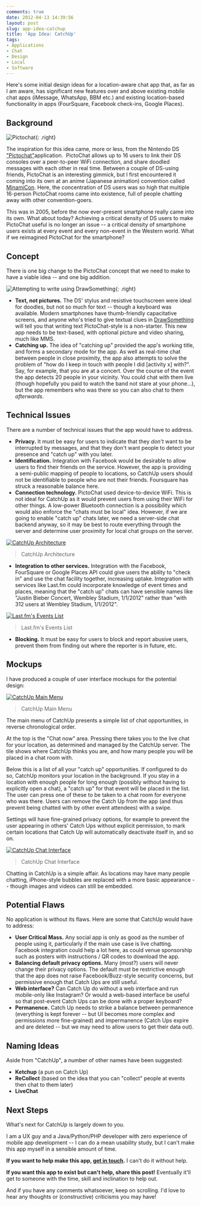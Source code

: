 ```yaml
---
comments: true
date: 2012-04-13 14:39:56
layout: post
slug: app-idea-catchup
title: 'App Idea: CatchUp'
tags:
- Applications
- Chat
- Design
- Local
- Software
---
```


Here's some initial design ideas for a location-aware chat app that, as far as I am aware, has significant new features over and above existing mobile chat apps (iMessage, WhatsApp, BBM etc.) and existing location-based functionality in apps (FourSquare, Facebook check-ins, Google Places).

## Background

![Pictochat](https://upload.wikimedia.org/wikipedia/en/0/03/Pictochat.png){: .right}

The inspiration for this idea came, more or less, from the Nintendo DS ["Pictochat"](https://en.wikipedia.org/wiki/PictoChat)application.  PictoChat allows up to 16 users to link their DS consoles over a peer-to-peer WiFi connection, and share doodled messages with each other in real time.  Between a couple of DS-using friends, PictoChat is an interesting gimmick, but I first encountered it coming into its own at an anime (Japanese animation) convention called [MinamiCon](http://www.minamicon.org.uk/).  Here, the concentration of DS users was so high that multiple 16-person PictoChat rooms came into existence, full of people chatting away with other convention-goers.

This was in 2005, before the now ever-present smartphone really came into its own.  What about today?  Achieving a critical density of DS users to make PictoChat useful is no longer an issue -- a critical density of smartphone users exists at every event and every non-event in the Western world.  What if we reimagined PictoChat for the smartphone?

## Concept

There is one big change to the PictoChat concept that we need to make to have a viable idea -- and one big addition.

![Attempting to write using DrawSomething](/img/blog/2012/04/IMG_8830.jpg){: .right}
	
  * **Text, not pictures.**  The DS' stylus and resistive touchscreen were ideal for doodles, but not so much for text -- though a keyboard was available.  Modern smartphones have thumb-friendly capacitative screens, and anyone who's tried to give textual clues in [DrawSomething](http://www.omgpop.com/drawsomething) will tell you that writing text PictoChat-style is a non-starter.  This new app needs to be text-based, with optional picture and video sharing, much like MMS.
  * **Catching up.**  The idea of "catching up" provided the app's working title, and forms a secondary mode for the app.  As well as real-time chat between people in close proximity, the app also attempts to solve the problem of "how do I keep in touch with people I did [activity x] with?".  Say, for example, that you are at a concert.  Over the course of the event the app detects 20 people in your vicinity.  You could chat with them live (though hopefully you paid to watch the band not stare at your phone...), but the app remembers who was there so you can also chat to them _afterwards_.

## Technical Issues

There are a number of technical issues that the app would have to address.

  * **Privacy.** It must be easy for users to indicate that they _don't_ want to be interrupted by messages, and that they don't want people to detect your presence and "catch up" with you later.
  * **Identification.** Integration with Facebook would be desirable to allow users to find their friends on the service.  However, the app is providing a semi-public mapping of people to locations, so CatchUp users should not be identifiable to people who are not their friends.  Foursquare has struck a reasonable balance here.
  * **Connection technology.** PictoChat used device-to-device WiFi. This is not ideal for CatchUp as it would prevent users from using their WiFi for other things.  A low-power Bluetooth connection is a possibility which would also enforce the "chats must be local" idea. However, if we are going to enable "catch up" chats later, we need a server-side chat backend anyway, so it may be best to route everything through the server and determine user proximity for local chat groups on the server.  

[![CatchUp Architecture](/img/blog/2012/04/CatchUp-Arch.png)](/blog/2012/04/CatchUp-Arch.png)

> CatchUp Architecture
	
  * **Integration to other services.** Integration with the Facebook, FourSquare or Google Places API could give users the ability to "check in" and use the chat facility together, increasing uptake.  Integration with services like Last.fm could incorporate knowledge of event times and places, meaning that the "catch up" chats can have sensible names like "Justin Bieber Concert, Wembley Stadium, 1/1/2012" rather than "with 312 users at Wembley Stadium, 1/1/2012".  

[![Last.fm's Events List](/img/blog/2012/04/lastfm-events.png)](/blog/2012/04/lastfm-events.png)

> Last.fm's Events List
	
  * **Blocking.** It must be easy for users to block and report abusive users, prevent them from finding out where the reporter is in future, etc.

## Mockups

I have produced a couple of user interface mockups for the potential design:

[![CatchUp Main Menu](/img/blog/2012/04/5.-CatchUp-2.png)](/blog/2012/04/5.-CatchUp-2.png)

> CatchUp Main Menu

The main menu of CatchUp presents a simple list of chat opportunities, in reverse chronological order.

At the top is the "Chat now" area.  Pressing there takes you to the live chat for your location, as determined and managed by the CatchUp server.  The tile shows where CatchUp thinks you are, and how many people you will be placed in a chat room with.

Below this is a list of all your "catch up" opportunities.  If configured to do so, CatchUp monitors your location in the background.  If you stay in a location with enough people for long enough (possibly without having to explicitly open a chat), a "catch up" for that event will be placed in the list.  The user can press one of these to be taken to a chat room for everyone who was there.  Users can remove the Catch Up from the app (and thus prevent being chatted with by other event attendees) with a swipe.

Settings will have fine-grained privacy options, for example to prevent the user appearing in others' Catch Ups without explicit permission, to mark certain locations that Catch Up will automatically deactivate itself in, and so on.

[![CatchUp Chat Interface](/img/blog/2012/04/4.-CatchUp-1.png)](/blog/2012/04/4.-CatchUp-1.png)

> CatchUp Chat Interface

Chatting in CatchUp is a simple affair.  As locations may have many people chatting, iPhone-style bubbles are replaced with a more basic appearance -- though images and videos can still be embedded.

## Potential Flaws

No application is without its flaws.  Here are some that CatchUp would have to address:
	
  * **User Critical Mass.** Any social app is only as good as the number of people using it, particularly if the main use case is live chatting.  Facebook integration could help a lot here, as could venue sponsorship such as posters with instructions / QR codes to download the app.
  * **Balancing default privacy options.** Many (most?) users will never change their privacy options. The default must be restrictive enough that the app does not raise Facebook/Buzz-style security concerns, but permissive enough that Catch Ups are still useful.
  * **Web interface?** Can Catch Up do without a web interface and run mobile-only like Instagram?  Or would a web-based interface be useful so that post-event Catch Ups can be done with a proper keyboard?
  * **Permanence.** Catch Up needs to strike a balance between permanence (everything is kept forever -- but UI becomes more complex and permissions more fine-grained) and impermanence (Catch Ups expire and are deleted -- but we may need to allow users to get their data out).

## Naming Ideas

Aside from "CatchUp", a number of other names have been suggested:
	
  * **Ketchup** (a pun on Catch Up)
  * **ReCollect** (based on the idea that you can "collect" people at events then chat to them later)
  * **LiveChat**

## Next Steps

What's next for CatchUp is largely down to you.

I am a UX guy and a Java/Python/PHP developer with zero experience of mobile app development -- I can do a mean usability study, but I can't make this app myself in a sensible amount of time.

**If you want to help make this app, [get in touch](mailto:ian@ianrenton.com).**  I can't do it without help.

**If you want this app to exist but can't help, share this post!**  Eventually it'll get to someone with the time, skill and inclination to help out.

And if you have any comments whatsoever, keep on scrolling.  I'd love to hear any thoughts or (constructive) criticisms you may have!
